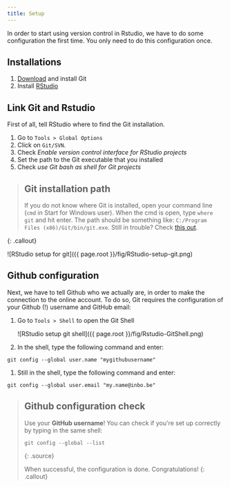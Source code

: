 ```yaml
---
title: Setup
---
```



In order to start using version control in Rstudio, we have to do some configuration the first time. You only need to do this configuration once.

## Installations

1. [Download](https://git-scm.com/downloads) and install Git
1. Install [RStudio](https://inbo.github.io/tutorials/installation-RStudio-admin.html)

## Link Git and Rstudio

First of all, tell RStudio where to find the Git installation. 

1. Go to `Tools > Global Options`
1. Click on `Git/SVN`.
1. Check *Enable version control interface for RStudio projects*
1. Set the path to the Git executable that you installed
1. Check *use Git bash as shell for Git projects*

> ## Git installation path
>
> If you do not know where Git is installed, open your command line (`cmd` in Start for Windows user). When the cmd is open, type `where git` and hit enter. The path should be something like: `C:/Program Files (x86)/Git/bin/git.exe`. Still in trouble? Check [this out](http://happygitwithr.com/rstudio-see-git.html#tell-rstudio-where-to-find-git).
> 
{: .callout}

![RStudio setup for git]({{ page.root }}/fig/RStudio-setup-git.png)

## Github configuration

Next, we have to tell Github who we actually are, in order to make the connection to the online account. To do so, Git requires the configuration of your Github (!) username and GitHub email:

1. Go to `Tools > Shell` to open the Git Shell

   ![RStudio setup git shell]({{ page.root }}/fig/Rstudio-GitShell.png)

1. In the shell, type the following command and enter:
```
git config --global user.name "mygithubusername"
```
1. Still in the shell, type the following command and enter:
```
git config --global user.email "my.name@inbo.be"
```

> ## Github configuration check
>
> Use your **GitHub username**! You can check if you're set up correctly by typing  in the same shell:
>
> ~~~
> git config --global --list
> ~~~
> {: .source}
> 
> When successful, the configuration is done. Congratulations!
{: .callout}



